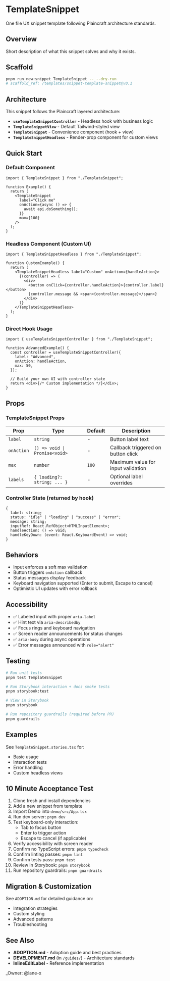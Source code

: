 # TemplateSnippet

One file UX snippet template following Plaincraft architecture standards.

## Overview

Short description of what this snippet solves and why it exists.

## Scaffold

```bash
pnpm run new:snippet TemplateSnippet -- --dry-run
# scaffold_ref: /templates/snippet-template-snippet@v0.1
```

## Architecture

This snippet follows the Plaincraft layered architecture:

- **`useTemplateSnippetController`** - Headless hook with business logic
- **`TemplateSnippetView`** - Default Tailwind-styled view
- **`TemplateSnippet`** - Convenience component (hook + view)
- **`TemplateSnippetHeadless`** - Render-prop component for custom views

## Quick Start

### Default Component

```tsx
import { TemplateSnippet } from "./TemplateSnippet";

function Example() {
  return (
    <TemplateSnippet
      label="Click me"
      onAction={async () => {
        await api.doSomething();
      }}
      max={100}
    />
  );
}
```

### Headless Component (Custom UI)

```tsx
import { TemplateSnippetHeadless } from "./TemplateSnippet";

function CustomExample() {
  return (
    <TemplateSnippetHeadless label="Custom" onAction={handleAction}>
      {(controller) => (
        <div>
          <button onClick={controller.handleAction}>{controller.label}</button>
          {controller.message && <span>{controller.message}</span>}
        </div>
      )}
    </TemplateSnippetHeadless>
  );
}
```

### Direct Hook Usage

```tsx
import { useTemplateSnippetController } from "./TemplateSnippet";

function AdvancedExample() {
  const controller = useTemplateSnippetController({
    label: "Advanced",
    onAction: handleAction,
    max: 50,
  });

  // Build your own UI with controller state
  return <div>{/* Custom implementation */}</div>;
}
```

## Props

### TemplateSnippet Props

| Prop       | Type                          | Default | Description                        |
| ---------- | ----------------------------- | ------- | ---------------------------------- |
| `label`    | `string`                      | -       | Button label text                  |
| `onAction` | `() => void \| Promise<void>` | -       | Callback triggered on button click |
| `max`      | `number`                      | `100`   | Maximum value for input validation |
| `labels`   | `{ loading?: string; ... }`   | -       | Optional label overrides           |

### Controller State (returned by hook)

```tsx
{
  label: string;
  status: "idle" | "loading" | "success" | "error";
  message: string;
  inputRef: React.RefObject<HTMLInputElement>;
  handleAction: () => void;
  handleKeyDown: (event: React.KeyboardEvent) => void;
}
```

## Behaviors

- Input enforces a soft max validation
- Button triggers `onAction` callback
- Status messages display feedback
- Keyboard navigation supported (Enter to submit, Escape to cancel)
- Optimistic UI updates with error rollback

## Accessibility

- ✅ Labeled input with proper `aria-label`
- ✅ Hint text via `aria-describedby`
- ✅ Focus rings and keyboard navigation
- ✅ Screen reader announcements for status changes
- ✅ `aria-busy` during async operations
- ✅ Error messages announced with `role="alert"`

## Testing

```bash
# Run unit tests
pnpm test TemplateSnippet

# Run Storybook interaction + docs smoke tests
pnpm storybook:test

# View in Storybook
pnpm storybook

# Run repository guardrails (required before PR)
pnpm guardrails
```

## Examples

See `TemplateSnippet.stories.tsx` for:

- Basic usage
- Interaction tests
- Error handling
- Custom headless views

## 10 Minute Acceptance Test

1. Clone fresh and install dependencies
2. Add a new snippet from template
3. Import Demo into `demo/src/App.tsx`
4. Run dev server: `pnpm dev`
5. Test keyboard-only interaction:
   - Tab to focus button
   - Enter to trigger action
   - Escape to cancel (if applicable)
6. Verify accessibility with screen reader
7. Confirm no TypeScript errors: `pnpm typecheck`
8. Confirm linting passes: `pnpm lint`
9. Confirm tests pass: `pnpm test`
10. Review in Storybook: `pnpm storybook`
11. Run repository guardrails: `pnpm guardrails`

## Migration & Customization

See `ADOPTION.md` for detailed guidance on:

- Integration strategies
- Custom styling
- Advanced patterns
- Troubleshooting

## See Also

- **ADOPTION.md** - Adoption guide and best practices
- **DEVELOPMENT.md** (in `/guides/`) - Architecture standards
- **InlineEditLabel** - Reference implementation

\_Owner: @lane-x
